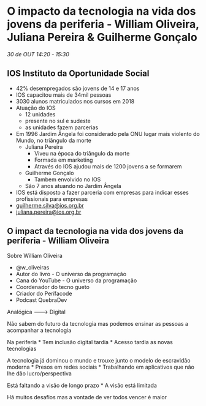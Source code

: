
# O impacto da tecnologia na vida dos jovens da periferia - William Oliveira, Juliana Pereira & Guilherme Gonçalo
_30 de OUT 14:20 - 15:30_

## IOS Instituto da Oportunidade Social
* 42% desempregados são jovens de 14 e 17 anos
* IOS capacitou mais de 34mil pessoas
* 3030 alunos matriculados nos cursos em 2018
* Atuação do IOS
    * 12 unidades
    * presente no sul e sudeste
    * as unidades fazem parcerias 
* Em 1996 Jardim Ângela foi considerado pela ONU lugar mais violento do Mundo, no triângulo da morte
    * Juliana Pereira
        * Viveu na época do triângulo da morte
        * Formada em marketing
        * Através do IOS ajudou mais de 1200 jovens a se formarem
    * Guilherme Gonçalo
        * Tambem envolvido no IOS
    * São 7 anos atuando no Jardim Ângela
* IOS está disposto a fazer parceria com empresas para indicar esses profissionais para empresas
* guilherme.silva@ios.org.br
* juliana.pereira@ios.org.br

## O impact da tecnologia na vida dos jovens da periferia - William Oliveira

Sobre William Oliveira
* @w_oliveiras
* Autor do livro - O universo da programação
* Cana do YouTube - O universo da programação
* Coordenador do tecno gueto
* Criador do Perífacode
* Podcast QuebraDev

Analógica ---> Digital

Não sabem do futuro da tecnologia mas podemos ensinar as pessoas a acompanhar a tecnologia

Na periferia 
    * Tem inclusão digital tardia
    * Acesso tardia as novas tecnologias

A tecnologia já dominou o mundo e trouxe junto o modelo de escravidão moderna
    * Presos em redes sociais
    * Trabalhando em aplicativos que não lhe dão lucro/perspectiva

Está faltando a visão de longo prazo
    * A visão está limitada

Há muitos desafios mas a vontade de ver todos vencer é maior